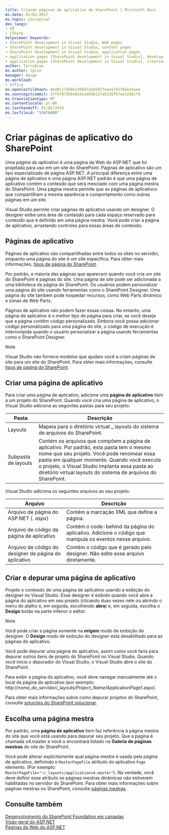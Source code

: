 ```yaml
---
title: Criando páginas de aplicativo do SharePoint | Microsoft Docs
ms.date: 02/02/2017
ms.topic: conceptual
dev_langs:
- VB
- CSharp
helpviewer_keywords:
- SharePoint development in Visual Studio, Web pages
- SharePoint development in Visual Studio, content pages
- SharePoint development in Visual Studio, application pages
- application pages [SharePoint development in Visual Studio], developing
- application pages [SharePoint development in Visual Studio], creating
author: TerryGLee
ms.author: tglee
manager: douge
ms.workload:
- office
ms.openlocfilehash: 0ed9c17d68e2386b7a5b5077ee4a7d1764ea5aee
ms.sourcegitcommit: 37fb7075b0a65d2add3b137a5230767aa3266c74
ms.translationtype: MT
ms.contentlocale: pt-BR
ms.lasthandoff: 01/02/2019
ms.locfileid: "53876400"
---
```

# <a name="create-application-pages-for-sharepoint"></a>Criar páginas de aplicativo do SharePoint
  Uma *página de aplicativo* é uma página da Web do ASP.NET que foi projetada para uso em um site do SharePoint. Páginas de aplicativo são um tipo especializado de página ASP.NET. A principal diferença entre uma página de aplicativo e uma página ASP.NET padrão é que uma página de aplicativo contém o conteúdo que será mesclado com uma página mestra do SharePoint. Uma página mestra permite que as páginas de aplicativos que compartilham a mesma aparência e comportamento como outras páginas em um site.  
  
 Visual Studio permite criar páginas de aplicativo usando um designer. O designer exibe uma área de conteúdo para cada espaço reservado para conteúdo que é definido em uma página mestra. Você pode criar a página de aplicativo, arrastando controles para essas áreas de conteúdo.  
  
## <a name="application-pages"></a>Páginas de aplicativo
 Páginas de aplicativo são compartilhadas entre todos os sites no servidor, enquanto uma página do site é um site específica. Para obter mais informações, [tipos de página do SharePoint](http://go.microsoft.com/fwlink/?LinkID=211584).  
  
 Por padrão, a maioria das páginas que aparecem quando você cria um site do SharePoint é páginas do site. Uma página de site pode ser adicionada a uma biblioteca de página do SharePoint. Os usuários podem personalizar uma página do site usando ferramentas como o SharePoint Designer. Uma página do site também pode hospedar recursos, como Web Parts dinâmico e zonas de Web Parts.  
  
 Páginas de aplicativo não podem fazer essas coisas. No entanto, uma página de aplicativo é o melhor tipo de página para criar, se você deseja que a página contêm código personalizado. Embora você possa adicionar código personalizado para uma página do site, o código de execução é interrompida quando o usuário personalizar a página usando ferramentas como o SharePoint Designer.  
  
> [!NOTE]  
>  Visual Studio não fornece modelos que ajudam você a criam páginas de site para um site do SharePoint. Para obter mais informações, consulte [tipos de página do SharePoint](http://go.microsoft.com/fwlink/?LinkID=211584).  
  
## <a name="create-an-application-page"></a>Criar uma página de aplicativo
 Para criar uma página de aplicativo, adicione uma **página de aplicativo** item a um projeto do SharePoint. Quando você cria uma página de aplicativo, o Visual Studio adiciona as seguintes pastas para seu projeto:  
  
|Pasta|Descrição|  
|------------|-----------------|  
|Layouts|Mapeia para o diretório virtual _ layouts do sistema de arquivos do SharePoint.|  
|Subpasta de layouts|Contém os arquivos que compõem a página de aplicativo. Por padrão, esta pasta tem o mesmo nome que seu projeto. Você pode renomear essa pasta em qualquer momento. Quando você executa o projeto, o Visual Studio implanta essa pasta ao diretório virtual layouts do sistema de arquivos do SharePoint.|  
  
 Visual Studio adiciona os seguintes arquivos ao seu projeto:  
  
|Arquivo|Descrição|  
|----------|-----------------|  
|Arquivo de página do ASP.NET (*. aspx*)|Contém a marcação XML que define a página.|  
|Arquivo de código da página de aplicativo|Contém o code-behind da página do aplicativo. Adicione o código que manipula os eventos nesse arquivo.|  
|Arquivo de código do designer de página do aplicativo|Contém o código que é gerado pelo designer. Não edite esse arquivo diretamente.|  
  
## <a name="design-and-debug-an-application-page"></a>Criar e depurar uma página de aplicativo
 Projete o conteúdo de uma página de aplicativo usando a exibição do designer no Visual Studio. Esse designer é exibido quando você abre a página do aplicativo em seu projeto (clicando duas vezes nele ou abrindo o menu de atalho e, em seguida, escolhendo **abra**) e, em seguida, escolha o **Design** botão na parte inferior o editor.  
  
> [!NOTE]  
>  Você pode criar a página somente na **origem** modo de exibição do designer. O **Design** modo de exibição do designer está desabilitado para as páginas do aplicativo.  
  
 Você pode depurar uma página de aplicativo, assim como você faria para depurar outros itens de projeto do SharePoint no Visual Studio. Quando você inicia o depurador do Visual Studio, o Visual Studio abre o site do SharePoint.  
  
 Para exibir a página do aplicativo, você deve navegar manualmente até o local da página do aplicativo (por exemplo: http://<em>nome_do_servidor</em>/_layouts/*Project_Name*/ApplicationPage1.aspx).  
  
 Para obter mais informações sobre como depurar projetos do SharePoint, consulte [soluções do SharePoint solucionar](../sharepoint/troubleshooting-sharepoint-solutions.md).  
  
## <a name="choose-a-master-page"></a>Escolha uma página mestra
 Por padrão, uma **página de aplicativo** item faz referência à página mestra do site que você está usando para depurar seu projeto. Que a página é chamada v4.master e você o encontrará listado na **Galeria de páginas mestras** do site do SharePoint.  
  
 Você pode alterar explicitamente qual página mestre é usada pela página de aplicativo, definindo o `MasterPageFile` atributo do aplicativo `Page` elemento. (Por exemplo: `MasterPageFile="~/_layouts/applicationv4.master"`). Na verdade, você deve definir esse atributo se páginas mestras dinâmicas não estiverem habilitadas no servidor do SharePoint. Para obter mais informações sobre páginas mestras no SharePoint, consulte [páginas mestras](http://go.microsoft.com/fwlink/?LinkID=169281).  
  
## <a name="see-also"></a>Consulte também
 [Desenvolvimento do SharePoint Foundation em camadas](http://go.microsoft.com/fwlink/?LinkID=182103)   
 [Visão geral do ASP.NET](/aspnet/overview)   
 [Páginas da Web do ASP.NET](/aspnet/web-pages/index)   
